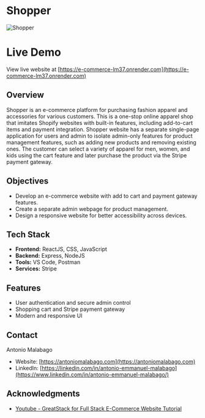 # Shopper

![Shopper](https://res.cloudinary.com/de86eimvq/image/upload/v1727171927/portfolio/Projects/previews/shopper.png)

# Live Demo

View live website at [https://e-commerce-lm37.onrender.com](https://e-commerce-lm37.onrender.com)

## Overview

Shopper is an e-commerce platform for purchasing fashion apparel and accessories for various customers. This is a one-stop online apparel shop that imitates Shopify websites with built-in features, including add-to-cart items and payment integration. Shopper website has a separate single-page application for users and admin to isolate admin-only features for product management features, such as adding new products and removing existing ones. The customer can select a variety of apparel for men, women, and kids using the cart feature and later purchase the product via the Stripe payment gateway.

## Objectives

- Develop an e-commerce website with add to cart and payment gateway features.
- Create a separate admin webpage for product management.
- Design a responsive website for better accessibility across devices.

## Tech Stack

- **Frontend:** ReactJS, CSS, JavaScript
- **Backend:** Express, NodeJS
- **Tools:** VS Code, Postman
- **Services:** Stripe

## Features

- User authentication and secure admin control
- Shopping cart and Stripe payment gateway
- Modern and responsive UI

## Contact

Antonio Malabago  
- Website: [https://antoniomalabago.com](https://antoniomalabago.com)  
- LinkedIn: [https://linkedin.com/in/antonio-emmanuel-malabago](https://www.linkedin.com/in/antonio-emmanuel-malabago/)

## Acknowledgments

- [Youtube - GreatStack for Full Stack E-Commerce Website Tutorial](https://youtu.be/y99YgaQjgx4?si=vY-HfmPaejdIBYOm)

